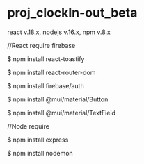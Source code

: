 # proj_clockIn-out_beta
react v.18.x, nodejs v.16.x, npm v.8.x

//React require firebase

$ npm install react-toastify

$ npm install react-router-dom

$ npm install firebase/auth

$ npm install @mui/material/Button

$ npm install @mui/material/TextField

//Node require

$ npm install express

$ npm install nodemon
